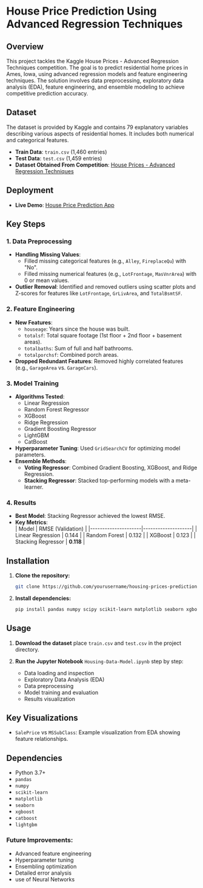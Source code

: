 # House Price Prediction Using Advanced Regression Techniques

## Overview
This project tackles the Kaggle House Prices - Advanced Regression Techniques competition. The goal is to predict residential home prices in Ames, Iowa, using advanced regression models and feature engineering techniques. The solution involves data preprocessing, exploratory data analysis (EDA), feature engineering, and ensemble modeling to achieve competitive prediction accuracy.

## Dataset
The dataset is provided by Kaggle and contains 79 explanatory variables describing various aspects of residential homes. It includes both numerical and categorical features.
- **Train Data**: `train.csv` (1,460 entries)
- **Test Data**: `test.csv` (1,459 entries)
- **Dataset Obtained From Competition**: [House Prices - Advanced Regression Techniques](https://www.kaggle.com/competitions/house-prices-advanced-regression-techniques)
## Deployment
- **Live Demo**: [House Price Prediction App](https://housing-price-prediction-using-advanced-regression.streamlit.app/)

## Key Steps

### 1. Data Preprocessing
- **Handling Missing Values**:  
  - Filled missing categorical features (e.g., `Alley`, `FireplaceQu`) with "No".
  - Filled missing numerical features (e.g., `LotFrontage`, `MasVnrArea`) with 0 or mean values.
- **Outlier Removal**: Identified and removed outliers using scatter plots and Z-scores for features like `LotFrontage`, `GrLivArea`, and `TotalBsmtSF`.

### 2. Feature Engineering
- **New Features**:  
  - `houseage`: Years since the house was built.
  - `totalsf`: Total square footage (1st floor + 2nd floor + basement areas).
  - `totalbaths`: Sum of full and half bathrooms.
  - `totalporchsf`: Combined porch areas.
- **Dropped Redundant Features**: Removed highly correlated features (e.g., `GarageArea` vs. `GarageCars`).

### 3. Model Training
- **Algorithms Tested**:  
  - Linear Regression
  - Random Forest Regressor
  - XGBoost
  - Ridge Regression
  - Gradient Boosting Regressor
  - LightGBM
  - CatBoost
- **Hyperparameter Tuning**: Used `GridSearchCV` for optimizing model parameters.
- **Ensemble Methods**:  
  - **Voting Regressor**: Combined Gradient Boosting, XGBoost, and Ridge Regression.
  - **Stacking Regressor**: Stacked top-performing models with a meta-learner.

### 4. Results
- **Best Model**: Stacking Regressor achieved the lowest RMSE.
- **Key Metrics**:  
  | Model              | RMSE (Validation) |
  |---------------------|--------------------|
  | Linear Regression   | 0.144             |
  | Random Forest       | 0.132             |
  | XGBoost             | 0.123             |
  | Stacking Regressor  | **0.118**         |

## Installation

1. **Clone the repository:**
   ```bash
   git clone https://github.com/yourusername/housing-prices-prediction.git
   ```

2. **Install dependencies:**
   ```bash
   pip install pandas numpy scipy scikit-learn matplotlib seaborn xgboost catboost lightgbm streamlit
   ```

## Usage

1. **Download the dataset**  place `train.csv` and `test.csv` in the project directory.

2. **Run the Jupyter Notebook** `Housing-Data-Model.ipynb` step by step:
   - Data loading and inspection
   - Exploratory Data Analysis (EDA)
   - Data preprocessing
   - Model training and evaluation
   - Results visualization

## Key Visualizations
- `SalePrice` vs `MSSubClass`: Example visualization from EDA showing feature relationships.

## Dependencies
- Python 3.7+
- `pandas`
- `numpy`
- `scikit-learn`
- `matplotlib`
- `seaborn`
- `xgboost`
- `catboost`
- `lightgbm`

### Future Improvements:
- Advanced feature engineering
- Hyperparameter tuning
- Ensembling optimization
- Detailed error analysis
- use of Neural Networks
